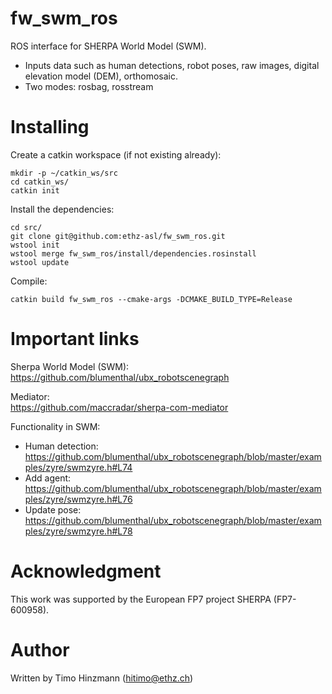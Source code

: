 # fw_swm_ros
ROS interface for SHERPA World Model (SWM). 

* Inputs data such as human detections, robot poses, raw images, digital elevation model (DEM), orthomosaic.
* Two modes: rosbag, rosstream

# Installing
Create a catkin workspace (if not existing already):
```
mkdir -p ~/catkin_ws/src
cd catkin_ws/
catkin init
```
Install the dependencies:
```
cd src/
git clone git@github.com:ethz-asl/fw_swm_ros.git
wstool init
wstool merge fw_swm_ros/install/dependencies.rosinstall
wstool update
```
Compile:
```
catkin build fw_swm_ros --cmake-args -DCMAKE_BUILD_TYPE=Release

```

# Important links

Sherpa World Model (SWM): <br>
https://github.com/blumenthal/ubx_robotscenegraph

Mediator: <br>
https://github.com/maccradar/sherpa-com-mediator

Functionality in SWM:
- Human detection: https://github.com/blumenthal/ubx_robotscenegraph/blob/master/examples/zyre/swmzyre.h#L74
- Add agent: https://github.com/blumenthal/ubx_robotscenegraph/blob/master/examples/zyre/swmzyre.h#L76
- Update pose: https://github.com/blumenthal/ubx_robotscenegraph/blob/master/examples/zyre/swmzyre.h#L78

# Acknowledgment
This work was supported by the European FP7 project SHERPA (FP7-600958).

# Author
Written by Timo Hinzmann (hitimo@ethz.ch)
